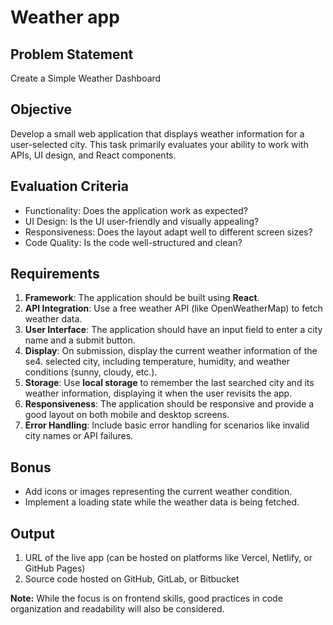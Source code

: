 # Weather app

## **Problem Statement**

Create a Simple Weather Dashboard 

## **Objective**

Develop a small web application that displays weather information for a user-selected city. This task primarily evaluates your ability to work with APIs, UI design, and React components.

## **Evaluation Criteria**

- Functionality: Does the application work as expected?
- UI Design: Is the UI user-friendly and visually appealing?
- Responsiveness: Does the layout adapt well to different screen sizes?
- Code Quality: Is the code well-structured and clean?

## **Requirements**

1. **Framework**: The application should be built using **React**.
2. **API Integration**: Use a free weather API (like OpenWeatherMap) to fetch weather data.
3. **User Interface**: The application should have an input field to enter a city name and a submit button.
4. **Display**: On submission, display the current weather information of the se4. selected city, including temperature, humidity, and weather conditions (sunny, cloudy, etc.).
5. **Storage**: Use **local storage** to remember the last searched city and its weather information, displaying it when the user revisits the app.
6. **Responsiveness**: The application should be responsive and provide a good layout on both mobile and desktop screens.
7. **Error Handling**: Include basic error handling for scenarios like invalid city names or API failures.

## Bonus

- Add icons or images representing the current weather condition.
- Implement a loading state while the weather data is being fetched.

## **Output**

1. URL of the live app (can be hosted on platforms like Vercel, Netlify, or GitHub Pages)
2. Source code hosted on GitHub, GitLab, or Bitbucket

**Note:** While the focus is on frontend skills, good practices in code organization and readability will also be considered.